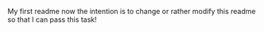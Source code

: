 My first readme
now the intention is to change or rather modify this readme so that I can pass this task!
